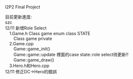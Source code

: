 I2P2 Final Project

目前更新進度:  
szc  
12/11 新增Role Select  
&emsp;1.Game.h  Class game enum class STATE  
&emsp;&emsp;Class game private   
&emsp;2.Game.cpp   
&emsp;&emsp;Game::game_init()  
&emsp;&emsp;Game::game::update  裡面的case state::role select待更新!!  
&emsp;&emsp;Game::game_draw()  
&emsp;3.Hero.h和Hero.cpp  
12/11 修正DC->Hero的錯誤
